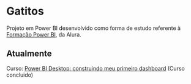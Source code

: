# Gatitos

Projeto em Power BI desenvolvido como forma de estudo referente à [Formação Power BI](https://cursos.alura.com.br/formacao-power-bi), da Alura.

## Atualmente
Curso: [Power BI Desktop: construindo meu primeiro dashboard](https://cursos.alura.com.br/course/power-bi-desktop-construindo-meu-primeiro-dashboard) (Curso concluido)